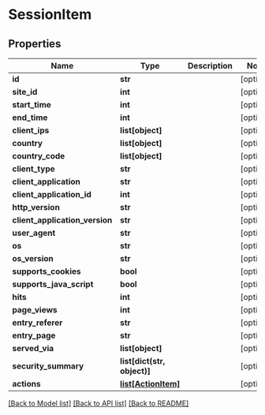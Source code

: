 # SessionItem

## Properties
Name | Type | Description | Notes
------------ | ------------- | ------------- | -------------
**id** | **str** |  | [optional] 
**site_id** | **int** |  | [optional] 
**start_time** | **int** |  | [optional] 
**end_time** | **int** |  | [optional] 
**client_ips** | **list[object]** |  | [optional] 
**country** | **list[object]** |  | [optional] 
**country_code** | **list[object]** |  | [optional] 
**client_type** | **str** |  | [optional] 
**client_application** | **str** |  | [optional] 
**client_application_id** | **int** |  | [optional] 
**http_version** | **str** |  | [optional] 
**client_application_version** | **str** |  | [optional] 
**user_agent** | **str** |  | [optional] 
**os** | **str** |  | [optional] 
**os_version** | **str** |  | [optional] 
**supports_cookies** | **bool** |  | [optional] 
**supports_java_script** | **bool** |  | [optional] 
**hits** | **int** |  | [optional] 
**page_views** | **int** |  | [optional] 
**entry_referer** | **str** |  | [optional] 
**entry_page** | **str** |  | [optional] 
**served_via** | **list[object]** |  | [optional] 
**security_summary** | **list[dict(str, object)]** |  | [optional] 
**actions** | [**list[ActionItem]**](ActionItem.md) |  | [optional] 

[[Back to Model list]](../README.md#documentation-for-models) [[Back to API list]](../README.md#documentation-for-api-endpoints) [[Back to README]](../README.md)

